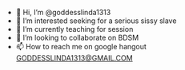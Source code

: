 - 👋 Hi, I’m @goddesslinda1313
- 👀 I’m interested seeking for a serious sissy slave
- 🌱 I’m currently teaching for session 
- 💞️ I’m looking to collaborate on BDSM
- 📫 How to reach me on google hangout GODDESSLINDA1313@GMAIL.COM

<!---
goddesslinda1313/goddesslinda1313 is a ✨ special ✨ repository because its `README.md` (this file) appears on your GitHub profile.
You can click the Preview link to take a look at your changes.
--->
